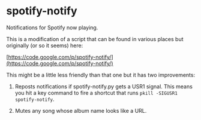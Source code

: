 spotify-notify
==============

Notifications for Spotify now playing.

This is a modification of a script that can be found in various places but originally (or so it seems) here:

[https://code.google.com/p/spotify-notify/](https://code.google.com/p/spotify-notify/)

This might be a little less friendly than that one but it has two improvements:

1. Reposts notifications if spotify-notify.py gets a USR1 signal. This means you hit a key command to fire a shortcut that runs `pkill -SIGUSR1 spotify-notify`.

2. Mutes any song whose album name looks like a URL.
